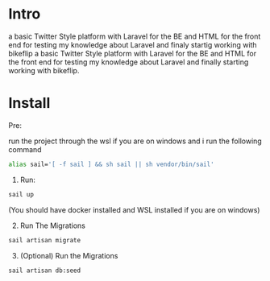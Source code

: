 # Intro

a basic Twitter Style  platform with Laravel  for the BE and HTML for the front end for testing my knowledge about Laravel and finaly  startig working with bikeflip a basic Twitter Style  platform with Laravel  for the BE and HTML for the front end for testing my knowledge about Laravel and finally starting working with bikeflip.

# Install

Pre:

run the project through the wsl if you are on windows and i run the following command 

```bash
alias sail='[ -f sail ] && sh sail || sh vendor/bin/sail'
```

1. Run:

```bash
sail up 
```

(You should have docker installed and WSL installed if you are on windows)

2. Run The Migrations

```bash
sail artisan migrate
```

3. (Optional) Run the Migrations

```bash
sail artisan db:seed
```
